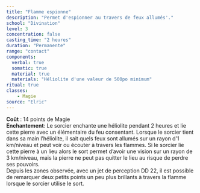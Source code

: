 ```yaml
---
title: "Flamme espionne"
description: "Permet d'espionner au travers de feux allumés'."
school: "Divination"
level: 3
concentration: false
casting_time: "2 heures"
duration: "Permanente"
range: "contact"
components:
  verbal: true
  somatic: true
  material: true
  materials: "Héliolite d'une valeur de 500po minimum"
ritual: true
classes:
    - Magie
source: "Elric"
---
```

**Coût** : 14 points de Magie  
**Enchantement**: Le sorcier enchante une héliolite pendant 2 heures et lie cette pierre avec un élémentaire du feu consentant. Lorsque le sorcier tient dans sa main l’héliolite, il sait quels feux sont allumés sur un rayon d’1 km/niveau et peut voir ou écouter à travers les flammes. Si le sorcier lie cette pierre à un lieu alors le sort permet d’avoir une vision sur un rayon de 3 km/niveau, mais la pierre ne peut pas quitter le lieu au risque de perdre ses pouvoirs.    
Depuis les zones observée, avec un jet de perception DD 22, il est possible de remarquer deux petits points un peu plus brillants à travers la flamme lorsque le sorcier utilise le sort.  
